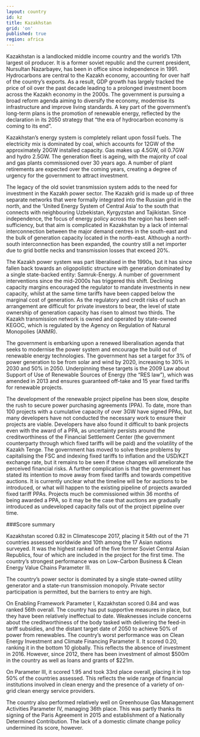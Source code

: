 ```yaml
---
layout: country
id: kz
title: Kazakhstan
grid: 'on'
published: true
region: africa
---
```


Kazakhstan is a landlocked middle income country and the world’s 17th largest oil producer. It is a former soviet republic and the current president, Nursultan Nazarbayev, has been in office since independence in 1991. Hydrocarbons are central to the Kazakh economy, accounting for over half of the country’s exports. As a result, GDP growth has largely tracked the price of oil over the past decade leading to a prolonged investment boom across the Kazakh economy in the 2000s.
The government is pursuing a broad reform agenda aiming to diversify the economy, modernise its infrastructure and improve living standards. A key part of the government’s long-term plans is the promotion of renewable energy, reflected by the declaration in its 2050 strategy that “the era of hydrocarbon economy is coming to its end”.

Kazakhstan’s energy system is completely reliant upon fossil fuels. The electricity mix is dominated by coal, which accounts for 12GW of the approximately 20GW installed capacity. Gas makes up 4.5GW, oil 0.7GW and hydro 2.5GW. The generation fleet is ageing, with the majority of coal and gas plants commissioned over 30 years ago. A number of plant retirements are expected over the coming years, creating a degree of urgency for the government to attract investment.

The legacy of the old soviet transmission system adds to the need for investment in the Kazakh power sector. The Kazakh grid is made up of three separate networks that were formally integrated into the Russian grid in the north, and the ‘United Energy System of Central Asia’ to the south that connects with neighbouring Uzbekistan, Kyrgyzstan and Tajikistan. Since independence, the focus of energy policy across the region has been self-sufficiency, but that aim is complicated in Kazakhstan by a lack of internal interconnection between the major demand centres in the south-east and the bulk of generation capacity located in the north-east. Although a north-south interconnection has been expanded, the country still a net importer due to grid bottle necks and transmission losses that exceed 20%.

The Kazakh power system was part liberalised in the 1990s, but it has since fallen back towards an oligopolistic structure with generation dominated by a single state-backed entity: Samruk-Energy. A number of government interventions since the mid-2000s has triggered this shift. Declining capacity margins encouraged the regulator to mandate investments in new capacity, whilst at the same time tariffs have been capped below the marginal cost of generation. As the regulatory and credit risks of such an arrangement are difficult for private investors to bear, the level of state ownership of generation capacity has risen to almost two thirds. The Kazakh transmission network is owned and operated by state-owned KEGOC, which is regulated by the Agency on Regulation of Natural Monopolies (ANMR).

The government is embarking upon a renewed liberalisation agenda that seeks to modernise the power system and encourage the build out of renewable energy technologies. The government has set a target for 3% of power generation to be from solar and wind by 2020, increasing to 30% in 2030 and 50% in 2050. Underpinning these targets is the 2009 Law about Support of Use of Renewable Sources of Energy (the “RES law”), which was amended in 2013 and ensures guaranteed off-take and 15 year fixed tariffs for renewable projects. 

The development of the renewable project pipeline has been slow, despite the rush to secure power purchasing agreements (PPA). To date, more than 100 projects with a cumulative capacity of over 3GW have signed PPAs, but many developers have not conducted the necessary work to ensure their projects are viable. Developers have also found it difficult to bank projects even with the award of a PPA, as uncertainty persists around the creditworthiness of the Financial Settlement Center (the government counterparty through which fixed tariffs will be paid) and the volatility of the Kazakh Tenge. The government has moved to solve these problems by capitalising the FSC and indexing fixed tariffs to inflation and the USD/KZT exchange rate, but it remains to be seen if these changes will ameliorate the perceived financial risks.
A further complication is that the government has stated its intention to move away from fixed tariffs and towards competitive auctions. It is currently unclear what the timeline will be for auctions to be introduced, or what will happen to the existing pipeline of projects awarded fixed tariff PPAs. Projects much be commissioned within 36 months of being awarded a PPA, so it may be the case that auctions are gradually introduced as undeveloped capacity falls out of the project pipeline over time.


###Score summary

Kazakhstan scored 0.82 in Climatescope 2017, placing it 54th out of the 71 countries assessed worldwide and 10th among the 17 Asian nations surveyed. It was the highest ranked of the five former Soviet Central Asian Republics, four of which are included in the project for the first time. The country’s strongest performance was on Low-Carbon Business & Clean Energy Value Chains Parameter III.

The country’s power sector is dominated by a single state-owned utility generator and a state-run transmission monopoly. Private sector participation is permitted, but the barriers to entry are high.

On Enabling Framework Parameter I, Kazakhstan scored 0.84 and was ranked 56th overall. The country has put supportive measures in place, but they have been relatively ineffectual to date. Weaknesses include concerns about the creditworthiness of the body tasked with delivering the feed-in tariff subsidies, and the distant target date of 2050 to achieve 50% of power from renewables. 
The country’s worst performance was on Clean Energy Investment and Climate Financing Parameter II. It scored 0.20, ranking it in the bottom 10 globally. This reflects the absence of investment in 2016. However, since 2012, there has been investment of almost $500m in the country as well as loans and grants of $221m.

On Parameter III, it scored 1.95 and took 33rd place overall, placing it in top 50% of the countries assessed. This reflects the wide range of financial institutions involved in clean energy and the presence of a variety of on-grid clean energy service providers.

The country also performed relatively well on Greenhouse Gas Management Activities Parameter IV, managing 36th place. This was partly thanks its signing of the Paris Agreement in 2015 and establishment of a Nationally Determined Contribution. The lack of a domestic climate change policy undermined its score, however. 



